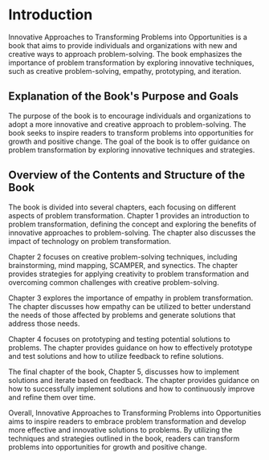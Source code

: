 Introduction
============

Innovative Approaches to Transforming Problems into Opportunities is a book that aims to provide individuals and organizations with new and creative ways to approach problem-solving. The book emphasizes the importance of problem transformation by exploring innovative techniques, such as creative problem-solving, empathy, prototyping, and iteration.

Explanation of the Book's Purpose and Goals
-------------------------------------------

The purpose of the book is to encourage individuals and organizations to adopt a more innovative and creative approach to problem-solving. The book seeks to inspire readers to transform problems into opportunities for growth and positive change. The goal of the book is to offer guidance on problem transformation by exploring innovative techniques and strategies.

Overview of the Contents and Structure of the Book
--------------------------------------------------

The book is divided into several chapters, each focusing on different aspects of problem transformation. Chapter 1 provides an introduction to problem transformation, defining the concept and exploring the benefits of innovative approaches to problem-solving. The chapter also discusses the impact of technology on problem transformation.

Chapter 2 focuses on creative problem-solving techniques, including brainstorming, mind mapping, SCAMPER, and synectics. The chapter provides strategies for applying creativity to problem transformation and overcoming common challenges with creative problem-solving.

Chapter 3 explores the importance of empathy in problem transformation. The chapter discusses how empathy can be utilized to better understand the needs of those affected by problems and generate solutions that address those needs.

Chapter 4 focuses on prototyping and testing potential solutions to problems. The chapter provides guidance on how to effectively prototype and test solutions and how to utilize feedback to refine solutions.

The final chapter of the book, Chapter 5, discusses how to implement solutions and iterate based on feedback. The chapter provides guidance on how to successfully implement solutions and how to continuously improve and refine them over time.

Overall, Innovative Approaches to Transforming Problems into Opportunities aims to inspire readers to embrace problem transformation and develop more effective and innovative solutions to problems. By utilizing the techniques and strategies outlined in the book, readers can transform problems into opportunities for growth and positive change.
